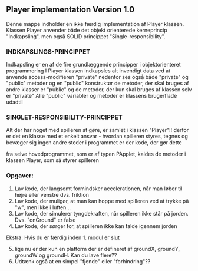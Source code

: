 ## Player implementation Version 1.0
Denne mappe indholder en ikke færdig implementation af Player klassen.
Klassen Player anvender både det objekt orienterede kerneprincip "Indkapsling", men også
SOLID princippet "Single-responsibility".

### INDKAPSLINGS-PRINCIPPET
Indkapsling er en af de fire grundlæggende principper i objektorienteret programmering
I Player klassen indkapsles alt invendigt data ved at anvende access-modifieren "private" 
nedenfor ses også både "private" og "public" metoder og en "public" konstruktør
de metoder, der skal bruges af andre klasser er "public"
og de metoder, der kun skal bruges af klassen selv er "private"
Alle "public" variabler og metoder er klassens brugerflade udadtil

### SINGLET-RESPONSIBILITY-PRINCIPPET 
Alt der har noget med spilleren at gøre, er samlet i klassen "Player"!!
derfor er det en klasse med et enkelt ansvar - hvordan spilleren styres, tegnes og bevæger sig
ingen andre steder i programmet er der kode, der gør dette

fra selve hovedprogrammet, som er af typen PApplet, kaldes de metoder i klassen Player, 
som så styrer spilleren

### Opgaver: 

1. Lav kode, der langsomt formindsker accelerationen, når man løber til højre eller venstre dvs. friktion
2. Lav kode, der muligør, at man kan hoppe med spilleren ved at trykke på "w", men ikke i luften...
3. Lav kode, der simulerer tyngdekraften, når spilleren ikke står på jorden. Dvs. "onGround" er false 
4. Lav kode, der sørger for, at spilleren ikke kan falde igennem jorden

Ekstra: Hvis du er færdig inden 1. modul er slut

5. lige nu er der kun en platform der er defineret af groundX, groundY, groundW og groundH. Kan du lave flere??  
6. Udtænk også at en simpel "fjende" eller "forhindring"??